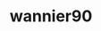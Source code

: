 ---
title: "wannier90"
layout: cache
categories: [package, develop]
meta: {"compilers": ["cce@18.0.0", "gcc@11.4.0", "intel-oneapi-compilers@2025.1.0"], "num_specs": 22, "num_specs_by_stack": {"e4s": 8, "e4s-cray-rhel": 1, "e4s-neoverse-v2": 9, "e4s-oneapi": 4, "root": 22}, "oss": ["rhel8", "ubuntu22.04"], "platforms": ["linux"], "stacks": ["e4s", "e4s-cray-rhel", "e4s-neoverse-v2", "e4s-oneapi", "root"], "targets": ["neoverse_v2", "x86_64_v3"], "versions": ["3.1.0"]}
spec_details: [{"compiler": "gcc@11.4.0", "hash": "5azlp5ku3qrtaqtzulejfajffmm6wa32", "os": "ubuntu22.04", "platform": "linux", "size": "-", "stacks": ["e4s", "root"], "target": "x86_64_v3", "variants": ["build_system=makefile", "+shared"], "versions": ["3.1.0"]}, {"compiler": "gcc@11.4.0", "hash": "7jslxqtxb6nfme6dsdhoosti32vldxa7", "os": "ubuntu22.04", "platform": "linux", "size": "-", "stacks": ["e4s-neoverse-v2", "root"], "target": "neoverse_v2", "variants": ["build_system=makefile", "+shared"], "versions": ["3.1.0"]}, {"compiler": "gcc@11.4.0", "hash": "7otzzgu3ue27swqn2fxkcelrck7a6352", "os": "ubuntu22.04", "platform": "linux", "size": "-", "stacks": ["e4s", "root"], "target": "x86_64_v3", "variants": ["build_system=makefile", "+shared"], "versions": ["3.1.0"]}, {"compiler": "intel-oneapi-compilers@2025.1.0", "hash": "bvlebjsshovikashfekabywmtzsfdpng", "os": "ubuntu22.04", "platform": "linux", "size": "-", "stacks": ["e4s-oneapi", "root"], "target": "x86_64_v3", "variants": ["build_system=makefile", "+shared"], "versions": ["3.1.0"]}, {"compiler": "gcc@11.4.0", "hash": "cm3eouyo5ybvjvsjw7c5hfe5rfl5h5ek", "os": "ubuntu22.04", "platform": "linux", "size": "-", "stacks": ["e4s-neoverse-v2", "root"], "target": "neoverse_v2", "variants": ["build_system=makefile", "+shared"], "versions": ["3.1.0"]}, {"compiler": "intel-oneapi-compilers@2025.1.0", "hash": "czj7tpam6kybwpolqhgmp3f3nucyxjtc", "os": "ubuntu22.04", "platform": "linux", "size": "-", "stacks": ["e4s-oneapi", "root"], "target": "x86_64_v3", "variants": ["build_system=makefile", "+shared"], "versions": ["3.1.0"]}, {"compiler": "gcc@11.4.0", "hash": "e77uy4pbfdf6r243jkjmapvrqdxdvgpj", "os": "ubuntu22.04", "platform": "linux", "size": "-", "stacks": ["e4s", "root"], "target": "x86_64_v3", "variants": ["build_system=makefile", "+shared"], "versions": ["3.1.0"]}, {"compiler": "gcc@11.4.0", "hash": "hlq5smoarmmx472bmiamgofn43zaz6un", "os": "ubuntu22.04", "platform": "linux", "size": "-", "stacks": ["e4s-neoverse-v2", "root"], "target": "neoverse_v2", "variants": ["build_system=makefile", "+shared"], "versions": ["3.1.0"]}, {"compiler": "intel-oneapi-compilers@2025.1.0", "hash": "hwln5uoq6q2htpwyplpsy4rn65bsuiun", "os": "ubuntu22.04", "platform": "linux", "size": "-", "stacks": ["e4s-oneapi", "root"], "target": "x86_64_v3", "variants": ["build_system=makefile", "+shared"], "versions": ["3.1.0"]}, {"compiler": "gcc@11.4.0", "hash": "js57wq7shsrbqri356ps6g75kiel2ztw", "os": "ubuntu22.04", "platform": "linux", "size": "-", "stacks": ["e4s-neoverse-v2", "root"], "target": "neoverse_v2", "variants": ["build_system=makefile", "+shared"], "versions": ["3.1.0"]}, {"compiler": "gcc@11.4.0", "hash": "k3ud6ldfu6dveiy56auq4aqwoz7trf5r", "os": "ubuntu22.04", "platform": "linux", "size": "-", "stacks": ["e4s", "root"], "target": "x86_64_v3", "variants": ["build_system=makefile", "+shared"], "versions": ["3.1.0"]}, {"compiler": "gcc@11.4.0", "hash": "k4vbsnevjx5hfectj3mrz6pxbto3kkdd", "os": "ubuntu22.04", "platform": "linux", "size": "-", "stacks": ["e4s-neoverse-v2", "root"], "target": "neoverse_v2", "variants": ["build_system=makefile", "+shared"], "versions": ["3.1.0"]}, {"compiler": "cce@18.0.0", "hash": "kfyqvbggu3vcekginmdjlayay4ojrppj", "os": "rhel8", "platform": "linux", "size": "-", "stacks": ["e4s-cray-rhel", "root"], "target": "x86_64_v3", "variants": ["build_system=makefile", "+shared"], "versions": ["3.1.0"]}, {"compiler": "gcc@11.4.0", "hash": "ncqd3o6iax6i4sm7s54aedbmscbeypgz", "os": "ubuntu22.04", "platform": "linux", "size": "-", "stacks": ["e4s", "root"], "target": "x86_64_v3", "variants": ["build_system=makefile", "+shared"], "versions": ["3.1.0"]}, {"compiler": "intel-oneapi-compilers@2025.1.0", "hash": "njtgl4thnmzrh5ambquwvwgfh6trmvip", "os": "ubuntu22.04", "platform": "linux", "size": "-", "stacks": ["e4s-oneapi", "root"], "target": "x86_64_v3", "variants": ["build_system=makefile", "+shared"], "versions": ["3.1.0"]}, {"compiler": "gcc@11.4.0", "hash": "onkaxlvj6bcmtnkymgmv25igo76n7oko", "os": "ubuntu22.04", "platform": "linux", "size": "-", "stacks": ["e4s-neoverse-v2", "root"], "target": "neoverse_v2", "variants": ["build_system=makefile", "+shared"], "versions": ["3.1.0"]}, {"compiler": "gcc@11.4.0", "hash": "po5wtjof5zosun7comiuyojbyjwrn34c", "os": "ubuntu22.04", "platform": "linux", "size": "-", "stacks": ["e4s", "root"], "target": "x86_64_v3", "variants": ["build_system=makefile", "+shared"], "versions": ["3.1.0"]}, {"compiler": "gcc@11.4.0", "hash": "qwztounzubqlgvgnycdga77ljtmryywy", "os": "ubuntu22.04", "platform": "linux", "size": "-", "stacks": ["e4s", "root"], "target": "x86_64_v3", "variants": ["build_system=makefile", "+shared"], "versions": ["3.1.0"]}, {"compiler": "gcc@11.4.0", "hash": "rloeow5vsbpo5mpnx7uhgw77jshw6h35", "os": "ubuntu22.04", "platform": "linux", "size": "-", "stacks": ["e4s-neoverse-v2", "root"], "target": "neoverse_v2", "variants": ["build_system=makefile", "+shared"], "versions": ["3.1.0"]}, {"compiler": "gcc@11.4.0", "hash": "ugs6q3baehfajdaewmo4ickxo4io2abf", "os": "ubuntu22.04", "platform": "linux", "size": "-", "stacks": ["e4s", "root"], "target": "x86_64_v3", "variants": ["build_system=makefile", "+shared"], "versions": ["3.1.0"]}, {"compiler": "gcc@11.4.0", "hash": "vku2kmylr77sfkj6hyyp2hnrs3ooqkmu", "os": "ubuntu22.04", "platform": "linux", "size": "-", "stacks": ["e4s-neoverse-v2", "root"], "target": "neoverse_v2", "variants": ["build_system=makefile", "+shared"], "versions": ["3.1.0"]}, {"compiler": "gcc@11.4.0", "hash": "xcfdt4f3c4f2n7lov2vawffmwfpuxd77", "os": "ubuntu22.04", "platform": "linux", "size": "-", "stacks": ["e4s-neoverse-v2", "root"], "target": "neoverse_v2", "variants": ["build_system=makefile", "+shared"], "versions": ["3.1.0"]}]
---